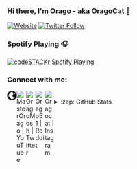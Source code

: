 ### Hi there, I'm Orago - aka [OragoCat][website] 👋

[![Website](https://img.shields.io/website?label=codeSTACKr.com&style=for-the-badge&url=https%3A%2F%2Forago.tk)](https://orago.tk)
[![Twitter Follow](https://img.shields.io/twitter/follow/OragoMosh?color=1DA1F2&logo=twitter&style=for-the-badge)](https://twitter.com/intent/follow?original_referer=https%3A%2F%2Fgithub.com%2Forago&screen_name=Orago)


### Spotify Playing 🎧

[<img src="https://now-playing-codestackr.vercel.app/api/spotify-playing" alt="codeSTACKr Spotify Playing" width="350" />](https://open.spotify.com/user/16g2kymtsbbwtz6c2n8a8qkfp)

### Connect with me:

[<img align="left" alt="codeSTACKr.com" width="22px" src="https://raw.githubusercontent.com/iconic/open-iconic/master/svg/globe.svg" />][website]
[<img align="left" alt="MasterOrago | YouTube" width="22px" src="https://cdn.jsdelivr.net/npm/simple-icons@v3/icons/youtube.svg" />][youtube]
[<img align="left" alt="OragoMosh | Twitter" width="22px" src="https://cdn.jsdelivr.net/npm/simple-icons@v3/icons/twitter.svg" />][twitter]
[<img align="left" alt="Orago51 | Reddit" width="22px" src="https://cdn.jsdelivr.net/npm/simple-icons@v3/icons/linkedin.svg" />][reddit]
[<img align="left" alt="Oragocat | Instagram" width="22px" src="https://cdn.jsdelivr.net/npm/simple-icons@v3/icons/instagram.svg" />][instagram]

<br />


<details>
  <summary>:zap: GitHub Stats</summary>

  <img align="left" alt="codeSTACKr's GitHub Stats" src="https://github-readme-stats.codestackr.vercel.app/api?username=Orago&show_icons=true&hide_border=true" />

</details>

[website]: https://orago.tk
[reddit]: https://www.reddit.com/u/Orago51
[twitter]: https://twitter.com/OragoMosh
[youtube]: https://www.youtube.com/channel/UCbVQOO0xb57ja74eLJQJ3Kg
[instagram]: https://www.instagram.com/oragocat/

